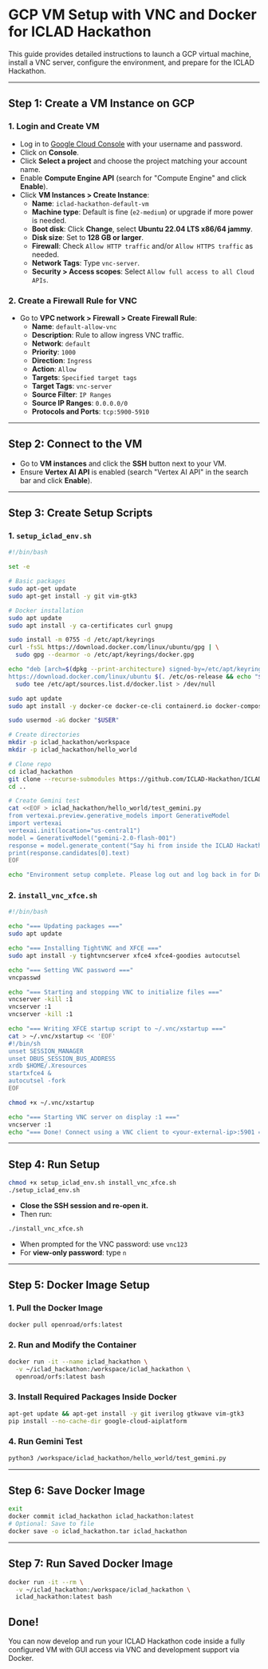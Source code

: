 
# GCP VM Setup with VNC and Docker for ICLAD Hackathon

This guide provides detailed instructions to launch a GCP virtual machine, install a VNC server, configure the environment, and prepare for the ICLAD Hackathon.

---

## Step 1: Create a VM Instance on GCP

### 1. Login and Create VM
- Log in to [Google Cloud Console](https://console.cloud.google.com/) with your username and password.
- Click on **Console**.
- Click **Select a project** and choose the project matching your account name.
- Enable **Compute Engine API** (search for "Compute Engine" and click **Enable**).
- Click **VM Instances > Create Instance**:
  - **Name**: `iclad-hackathon-default-vm`
  - **Machine type**: Default is fine (`e2-medium`) or upgrade if more power is needed.
  - **Boot disk**: Click **Change**, select **Ubuntu 22.04 LTS x86/64 jammy**.
  - **Disk size**: Set to **128 GB or larger**.
  - **Firewall**: Check `Allow HTTP traffic` and/or `Allow HTTPS traffic` as needed.
  - **Network Tags**: Type `vnc-server`.
  - **Security > Access scopes**: Select `Allow full access to all Cloud APIs`.

### 2. Create a Firewall Rule for VNC
- Go to **VPC network > Firewall > Create Firewall Rule**:
  - **Name**: `default-allow-vnc`
  - **Description**: Rule to allow ingress VNC traffic.
  - **Network**: `default`
  - **Priority**: `1000`
  - **Direction**: `Ingress`
  - **Action**: `Allow`
  - **Targets**: `Specified target tags`
  - **Target Tags**: `vnc-server`
  - **Source Filter**: `IP Ranges`
  - **Source IP Ranges**: `0.0.0.0/0`
  - **Protocols and Ports**: `tcp:5900-5910`

---

## Step 2: Connect to the VM

- Go to **VM instances** and click the **SSH** button next to your VM.
- Ensure **Vertex AI API** is enabled (search "Vertex AI API" in the search bar and click **Enable**).

---

##  Step 3: Create Setup Scripts

### 1. `setup_iclad_env.sh`

```bash
#!/bin/bash

set -e

# Basic packages
sudo apt-get update
sudo apt-get install -y git vim-gtk3

# Docker installation
sudo apt update
sudo apt install -y ca-certificates curl gnupg

sudo install -m 0755 -d /etc/apt/keyrings
curl -fsSL https://download.docker.com/linux/ubuntu/gpg | \
  sudo gpg --dearmor -o /etc/apt/keyrings/docker.gpg

echo "deb [arch=$(dpkg --print-architecture) signed-by=/etc/apt/keyrings/docker.gpg] \
https://download.docker.com/linux/ubuntu $(. /etc/os-release && echo "$VERSION_CODENAME") stable" | I am running a few minutes late; my previous meeting is running over.
  sudo tee /etc/apt/sources.list.d/docker.list > /dev/null

sudo apt update
sudo apt install -y docker-ce docker-ce-cli containerd.io docker-compose-plugin

sudo usermod -aG docker "$USER"

# Create directories
mkdir -p iclad_hackathon/workspace
mkdir -p iclad_hackathon/hello_world

# Clone repo
cd iclad_hackathon
git clone --recurse-submodules https://github.com/ICLAD-Hackathon/ICLAD-Hackathon-2025.git
cd ..

# Create Gemini test
cat <<EOF > iclad_hackathon/hello_world/test_gemini.py
from vertexai.preview.generative_models import GenerativeModel
import vertexai
vertexai.init(location="us-central1")
model = GenerativeModel("gemini-2.0-flash-001")
response = model.generate_content("Say hi from inside the ICLAD Hackathon container!")
print(response.candidates[0].text)
EOF

echo "Environment setup complete. Please log out and log back in for Docker changes to apply."
```

### 2. `install_vnc_xfce.sh`

```bash
#!/bin/bash

echo "=== Updating packages ==="
sudo apt update

echo "=== Installing TightVNC and XFCE ==="
sudo apt install -y tightvncserver xfce4 xfce4-goodies autocutsel

echo "=== Setting VNC password ==="
vncpasswd

echo "=== Starting and stopping VNC to initialize files ==="
vncserver -kill :1
vncserver :1
vncserver -kill :1

echo "=== Writing XFCE startup script to ~/.vnc/xstartup ==="
cat > ~/.vnc/xstartup << 'EOF'
#!/bin/sh
unset SESSION_MANAGER
unset DBUS_SESSION_BUS_ADDRESS
xrdb $HOME/.Xresources
startxfce4 &
autocutsel -fork
EOF

chmod +x ~/.vnc/xstartup

echo "=== Starting VNC server on display :1 ==="
vncserver :1
echo "=== Done! Connect using a VNC client to <your-external-ip>:5901 ==="
```

---

##  Step 4: Run Setup

```bash
chmod +x setup_iclad_env.sh install_vnc_xfce.sh
./setup_iclad_env.sh
```

- **Close the SSH session and re-open it.**
- Then run:

```bash
./install_vnc_xfce.sh
```

- When prompted for the VNC password: use `vnc123`
- For **view-only password**: type `n`

---

##  Step 5: Docker Image Setup

### 1. Pull the Docker Image

```bash
docker pull openroad/orfs:latest
```

### 2. Run and Modify the Container

```bash
docker run -it --name iclad_hackathon \
  -v ~/iclad_hackathon:/workspace/iclad_hackathon \
  openroad/orfs:latest bash
```

### 3. Install Required Packages Inside Docker

```bash
apt-get update && apt-get install -y git iverilog gtkwave vim-gtk3
pip install --no-cache-dir google-cloud-aiplatform
```

### 4. Run Gemini Test

```bash
python3 /workspace/iclad_hackathon/hello_world/test_gemini.py
```
---

## Step 6: Save Docker Image

```bash
exit
docker commit iclad_hackathon iclad_hackathon:latest
# Optional: Save to file
docker save -o iclad_hackathon.tar iclad_hackathon
```
---

##  Step 7: Run Saved Docker Image

```bash
docker run -it --rm \
  -v ~/iclad_hackathon:/workspace/iclad_hackathon \
  iclad_hackathon:latest bash
```


## Done!

You can now develop and run your ICLAD Hackathon code inside a fully configured VM with GUI access via VNC and development support via Docker.

